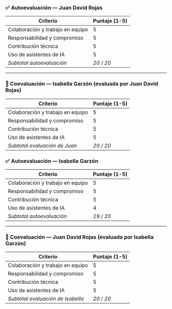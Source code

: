 ### ✅ Autoevaluación — Juan David Rojas

| Criterio                          | Puntaje (1-5) |                     
|----------------------------------|---------------|
| Colaboración y trabajo en equipo | 5             | 
| Responsabilidad y compromiso     | 5             |
| Contribución técnica             | 5             | 
| Uso de asistentes de IA          | 5           | 
| *Subtotal autoevaluación*      | *20 / 20*   |                                                     

---

### 👤 Coevaluación — Isabella Garzón (evaluada por Juan David Rojas)

| Criterio                          | Puntaje (1-5) | 
|----------------------------------|---------------|
| Colaboración y trabajo en equipo | 5             | 
| Responsabilidad y compromiso     | 5             |
| Contribución técnica             | 5            | 
| Uso de asistentes de IA          | 5             | 
| *Subtotal evaluación de Juan*  | *20 / 20*   |  

### ✅ Autoevaluación — Isabella Garzón

| Criterio                          | Puntaje (1-5) |                     
|----------------------------------|---------------|
| Colaboración y trabajo en equipo | 5             | 
| Responsabilidad y compromiso     | 5            |
| Contribución técnica             | 5             | 
| Uso de asistentes de IA          | 4           | 
| *Subtotal autoevaluación*      | *19 / 20*   |                                                     

---

### 👤 Coevaluación — Juan David Rojas (evaluada por Isabella Garzón)

| Criterio                          | Puntaje (1-5) | 
|----------------------------------|---------------|
| Colaboración y trabajo en equipo | 5             | 
| Responsabilidad y compromiso     | 5             |
| Contribución técnica             | 5            | 
| Uso de asistentes de IA          | 5             | 
| *Subtotal evaluación de Isabella*  | *20 / 20*   |    
